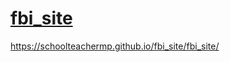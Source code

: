 # [fbi_site](https://schoolteachermp.github.io/fbi_site/index.html)
https://schoolteachermp.github.io/fbi_site/fbi_site/
